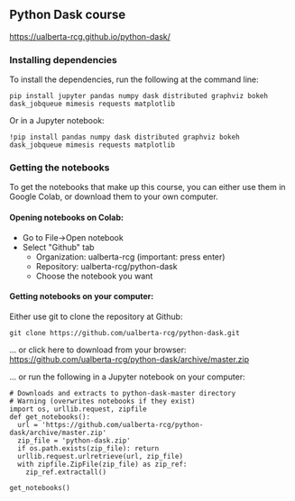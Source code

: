 ## Python Dask course

<https://ualberta-rcg.github.io/python-dask/>

### Installing dependencies

To install the dependencies, run the following at the command line:

```
pip install jupyter pandas numpy dask distributed graphviz bokeh dask_jobqueue mimesis requests matplotlib

```

Or in a Jupyter notebook:

```
!pip install pandas numpy dask distributed graphviz bokeh dask_jobqueue mimesis requests matplotlib
```

### Getting the notebooks

To get the notebooks that make up this course, you can either use them in
Google Colab, or download them to your own computer.

#### Opening notebooks on Colab:

* Go to File->Open notebook
* Select "Github" tab
  * Organization: ualberta-rcg (important: press enter)
  * Repository: ualberta-rcg/python-dask
  * Choose the notebook you want

#### Getting notebooks on your computer:

Either use git to clone the repository at Github:

```
git clone https://github.com/ualberta-rcg/python-dask.git
```

... or click here to download from your browser: <https://github.com/ualberta-rcg/python-dask/archive/master.zip>

... or run the following in a Jupyter notebook on your computer:

```
# Downloads and extracts to python-dask-master directory
# Warning (overwrites notebooks if they exist)
import os, urllib.request, zipfile
def get_notebooks():
  url = 'https://github.com/ualberta-rcg/python-dask/archive/master.zip'
  zip_file = 'python-dask.zip'
  if os.path.exists(zip_file): return
  urllib.request.urlretrieve(url, zip_file)
  with zipfile.ZipFile(zip_file) as zip_ref:
    zip_ref.extractall()

get_notebooks()
```
